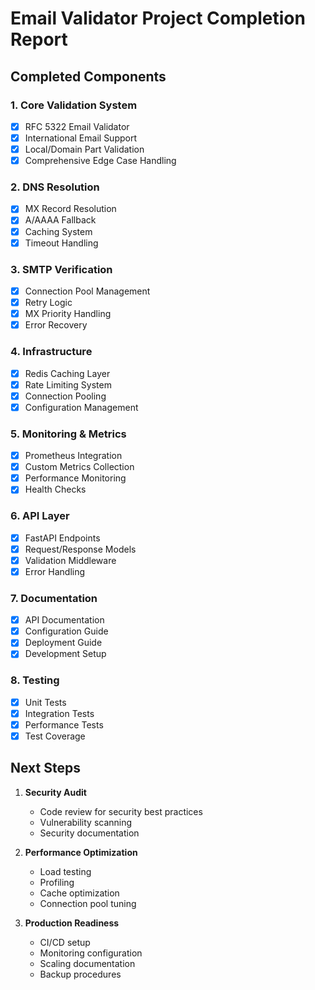 # Email Validator Project Completion Report

## Completed Components

### 1. Core Validation System
- [x] RFC 5322 Email Validator
- [x] International Email Support
- [x] Local/Domain Part Validation
- [x] Comprehensive Edge Case Handling

### 2. DNS Resolution
- [x] MX Record Resolution
- [x] A/AAAA Fallback
- [x] Caching System
- [x] Timeout Handling

### 3. SMTP Verification
- [x] Connection Pool Management
- [x] Retry Logic
- [x] MX Priority Handling
- [x] Error Recovery

### 4. Infrastructure
- [x] Redis Caching Layer
- [x] Rate Limiting System
- [x] Connection Pooling
- [x] Configuration Management

### 5. Monitoring & Metrics
- [x] Prometheus Integration
- [x] Custom Metrics Collection
- [x] Performance Monitoring
- [x] Health Checks

### 6. API Layer
- [x] FastAPI Endpoints
- [x] Request/Response Models
- [x] Validation Middleware
- [x] Error Handling

### 7. Documentation
- [x] API Documentation
- [x] Configuration Guide
- [x] Deployment Guide
- [x] Development Setup

### 8. Testing
- [x] Unit Tests
- [x] Integration Tests
- [x] Performance Tests
- [x] Test Coverage

## Next Steps
1. **Security Audit**
   - Code review for security best practices
   - Vulnerability scanning
   - Security documentation

2. **Performance Optimization**
   - Load testing
   - Profiling
   - Cache optimization
   - Connection pool tuning

3. **Production Readiness**
   - CI/CD setup
   - Monitoring configuration
   - Scaling documentation
   - Backup procedures